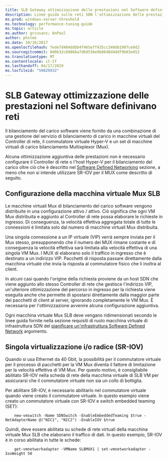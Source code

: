 ```yaml
---
title: SLB Gateway ottimizzazione delle prestazioni nel Software definivano reti
description: Linee guida sulle reti SDN l'ottimizzazione delle prestazioni di Gateway di bilanciamento del carico software
ms.prod: windows-server-threshold
ms.technology: performance-tuning-guide
ms.topic: article
ms.author: grcusanz; AnPaul
author: phstee
ms.date: 10/16/2017
ms.openlocfilehash: fede7d404ddbb4f465eff435cc340db1907ce9d2
ms.sourcegitcommit: 0d0b32c8986ba7db9536e0b8648d4ddf9b03e452
ms.translationtype: MT
ms.contentlocale: it-IT
ms.lasthandoff: 04/17/2019
ms.locfileid: "59829932"
---
```

# <a name="slb-gateway-performance-tuning-in-software-defined-networks"></a>SLB Gateway ottimizzazione delle prestazioni nel Software definivano reti

Il bilanciamento del carico software viene fornito da una combinazione di una gestione del servizio di bilanciamento di carico in macchine virtuali del Controller di rete, il commutatore virtuale Hyper-V e un set di macchine virtuali di carico bilanciamento Multixplexor (Mux).

Alcuna ottimizzazione aggiuntiva delle prestazioni non è necessario configurare il Controller di rete o l'host Hyper-V per il bilanciamento del carico oltre ciò che è descritto nel [Software Defined Networking](index.md) sezione, a meno che non si intende utilizzare SR-IOV per il MUX come descritto di seguito.

## <a name="slb-mux-vm-configuration"></a>Configurazione della macchina virtuale Mux SLB

Le macchine virtuali Mux di bilanciamento del carico software vengono distribuite in una configurazione attivo / attivo.  Ciò significa che ogni VM Mux distribuita e aggiunto al Controller di rete possa elaborare le richieste in ingresso.  Di conseguenza, la velocità effettiva aggregata totale di tutte le connessioni è limitata solo dal numero di macchine virtuali Mux distribuita.  

Una singola connessione a un IP virtuale (VIP) verrà sempre inviata per il Mux stesso, presupponendo che il numero dei MUX rimane costante e di conseguenza la velocità effettiva sarà limitata alla velocità effettiva di una singola VM Mux.  I MUX di elaborano solo il traffico in ingresso che è destinato a un indirizzo VIP.  Pacchetti di risposta passare direttamente dalla macchina virtuale che invia la risposta al commutatore fisico che li inoltra al client.

In alcuni casi quando l'origine della richiesta proviene da un host SDN che viene aggiunto allo stesso Controller di rete che gestisce l'indirizzo VIP, un'ulteriore ottimizzazione del percorso in ingresso per la richiesta viene eseguita anche che permette di spostarsi direttamente dalla maggior parte dei pacchetti di client al server, ignorando completamente le VM Mux.  È necessaria per l'ottimizzazione avvenire alcuna configurazione aggiuntiva.

Ogni macchina virtuale Mux SLB deve vengano ridimensionati secondo le linee guida fornite nella sezione requisiti di ruolo macchina virtuale di infrastruttura SDN del [pianificare un'infrastruttura Software Defined Network](../../../../networking/sdn/plan/Plan-a-Software-Defined-Network-Infrastructure.md) argomento.

## <a name="single-root-io-virtualization-sr-iov"></a>Singola virtualizzazione i/o radice (SR-IOV)

Quando si usa Ethernet da 40 Gbit, la possibilità per il commutatore virtuale per il processo di pacchetti per la VM Mux diventa il fattore di limitazione per la velocità effettiva di VM Mux.  Per questo motivo, è consigliabile abilitato SR-IOV nella scheda di rete della macchina virtuale di SLB VM per assicurarsi che il commutatore virtuale non sia un collo di bottiglia.

Per abilitare SR-IOV, è necessario abilitarlo nel commutatore virtuale quando viene creato il commutatore virtuale.  In questo esempio viene creato un commutatore virtuale con SR-IOV e switch embedded teaming (SET):
``` syntax
    new-vmswitch -Name SDNSwitch -EnableEmbeddedTeaming $true -NetAdapterName @("NIC1", "NIC2") -EnableIOV $true
```
Quindi, deve essere abilitata su schede di rete virtuali della macchina virtuale Mux SLB che elaborano il traffico di dati.  In questo esempio, SR-IOV è in corso abilitata in tutte le schede:
``` syntax
    get-vmnetworkadapter -VMName SLBMUX1 | set-vmnetworkadapter -IovWeight 50
```
